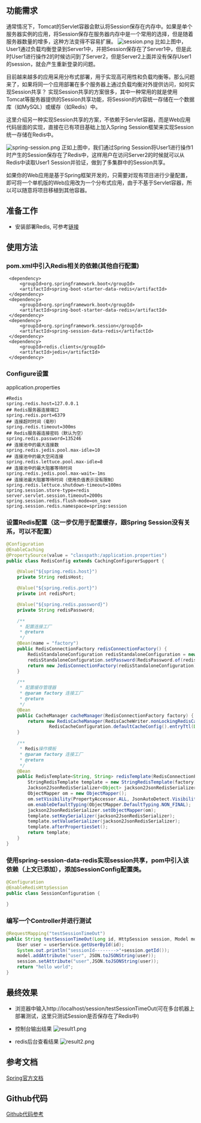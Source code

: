 ## 功能需求
通常情况下，Tomcat的Servlet容器会默认将Session保存在内存中。如果是单个服务器实例的应用，将Session保存在服务器内存中是一个常用的选择，但是随着服务器数量的增多，这种方法变得不容易扩展。
![session.png](https://upload-images.jianshu.io/upload_images/7632302-69152cfb9e3fd77e.png?imageMogr2/auto-orient/strip%7CimageView2/2/w/1240)
比如上图中，User1通过负载均衡登录到Server1中，并把Session保存在了Server1中，但是此时User1进行操作2的时候访问到了Server2，但是Server2上面并没有保存User1的session，就会产生重新登录的问题。

目前越来越多的应用采用分布式部署，用于实现高可用性和负载均衡等。那么问题来了，如果将同一个应用部署在多个服务器上通过负载均衡对外提供访问，如何实现Session共享？
实现Session共享的方案很多，其中一种常用的就是使用Tomcat等服务器提供的Session共享功能，将Session的内容统一存储在一个数据库（如MySQL）或缓存（如Redis）中。

这里介绍另一种实现Session共享的方案，不依赖于Servlet容器，而是Web应用代码层面的实现，直接在已有项目基础上加入Spring Session框架来实现Session统一存储在Redis中。

![spring-session.png](https://upload-images.jianshu.io/upload_images/7632302-5767ac955dcd2806.png?imageMogr2/auto-orient/strip%7CimageView2/2/w/1240)
正如上图中，我们通过Spring Session将User1进行操作1时产生的Session保存在了Redis中，这样用户在访问Server2的时候就可以从Redis中读取User1 Session并验证，做到了多集群中的Session共享。

如果你的Web应用是基于Spring框架开发的，只需要对现有项目进行少量配置，即可将一个单机版的Web应用改为一个分布式应用，由于不基于Servlet容器，所以可以随意将项目移植到其他容器。

## 准备工作
- 安装部署Redis, 可参考[链接](http://www.runoob.com/redis/redis-install.html)

## 使用方法
### pom.xml中引入Redis相关的依赖(其他自行配置)
```
 <dependency>
     <groupId>org.springframework.boot</groupId>
     <artifactId>spring-boot-starter-data-redis</artifactId>
 </dependency>
 <dependency>
     <groupId>org.springframework.boot</groupId>
     <artifactId>spring-boot-starter-data-redis</artifactId>
 </dependency>
 <dependency>
     <groupId>org.springframework.session</groupId>
     <artifactId>spring-session-data-redis</artifactId>
 </dependency>
 <dependency>
     <groupId>redis.clients</groupId>
     <artifactId>jedis</artifactId>
 </dependency>
```
### Configure设置
application.properties
```
#Redis
spring.redis.host=127.0.0.1
## Redis服务器连接端口
spring.redis.port=6379
## 连接超时时间（毫秒）
spring.redis.timeout=300ms
## Redis服务器连接密码（默认为空）
spring.redis.password=135246
## 连接池中的最大连接数
spring.redis.jedis.pool.max-idle=10
## 连接池中的最大空闲连接
spring.redis.lettuce.pool.max-idle=8
## 连接池中的最大阻塞等待时间
spring.redis.jedis.pool.max-wait=-1ms
## 连接池最大阻塞等待时间（使用负值表示没有限制）
spring.redis.lettuce.shutdown-timeout=100ms
spring.session.store-type=redis
server.servlet.session.timeout=2000s
spring.session.redis.flush-mode=on_save
spring.session.redis.namespace=spring:session
```
### 设置Redis配置（这一步仅用于配置缓存，跟Spring Session没有关系，可以不配置）
```java
@Configuration
@EnableCaching
@PropertySource(value = "classpath:/application.properties")
public class RedisConfig extends CachingConfigurerSupport {

    @Value("${spring.redis.host}")
    private String redisHost;

    @Value("${spring.redis.port}")
    private int redisPort;

    @Value("${spring.redis.password}")
    private String redisPassword;

    /**
     * 配置连接工厂
     * @return
     */
    @Bean(name = "factory")
    public RedisConnectionFactory redisConnectionFactory() {
        RedisStandaloneConfiguration redisStandaloneConfiguration = new RedisStandaloneConfiguration(redisHost, redisPort);
        redisStandaloneConfiguration.setPassword(RedisPassword.of(redisPassword));
        return new JedisConnectionFactory(redisStandaloneConfiguration);
    }

    /**
     * 配置缓存管理器
     * @param factory 连接工厂
     * @return
     */
    @Bean
    public CacheManager cacheManager(RedisConnectionFactory factory) {
        return new RedisCacheManager(RedisCacheWriter.nonLockingRedisCacheWriter(factory),
                RedisCacheConfiguration.defaultCacheConfig().entryTtl(Duration.ofMinutes(30)).disableCachingNullValues());
    }

    /**
     * Redis操作模板
     * @param factory 连接工厂
     * @return
     */
    @Bean
    public RedisTemplate<String, String> redisTemplate(RedisConnectionFactory factory) {
        StringRedisTemplate template = new StringRedisTemplate(factory);
        Jackson2JsonRedisSerializer<Object> jackson2JsonRedisSerializer = new Jackson2JsonRedisSerializer<>(Object.class);
        ObjectMapper om = new ObjectMapper();
        om.setVisibility(PropertyAccessor.ALL, JsonAutoDetect.Visibility.ANY);
        om.enableDefaultTyping(ObjectMapper.DefaultTyping.NON_FINAL);
        jackson2JsonRedisSerializer.setObjectMapper(om);
        template.setKeySerializer(jackson2JsonRedisSerializer);
        template.setValueSerializer(jackson2JsonRedisSerializer);
        template.afterPropertiesSet();
        return template;
    }
}
```
### 使用spring-session-data-redis实现session共享，pom中引入该依赖（上文已添加），添加SessionConfig配置类。

```java
@Configuration
@EnableRedisHttpSession
public class SessionConfiguration {

}
```

### 编写一个Controller并进行测试
```java
@RequestMapping("testSessionTimeOut")
public String testSessionTimeOut(Long id, HttpSession session, Model model){
    User user = userService.getUserById(id);
    System.out.println("sessionId-------->"+session.getId());
    model.addAttribute("user", JSON.toJSONString(user));
    session.setAttribute("user",JSON.toJSONString(user));
    return "hello world";
}
```

## 最终效果
- 浏览器中输入http://localhost/session/testSessionTimeOut(可在多台机器上部署测试，这里只测试Session是否保存在了Redis中)
- 控制台输出结果
![result1.png](https://upload-images.jianshu.io/upload_images/7632302-db2c0109d5a1ec5a.png?imageMogr2/auto-orient/strip%7CimageView2/2/w/1240)

- redis后台查看结果
![result2.png](https://upload-images.jianshu.io/upload_images/7632302-fdaf59fe9b86c3c8.png?imageMogr2/auto-orient/strip%7CimageView2/2/w/1240)

## 参考文档
[Spring官方文档](https://docs.spring.io/spring-session/docs/current/reference/html5/guides/boot-redis.html#boot-sample)

## Github代码
[Github代码参考](https://github.com/guangxush/SpringBoot_Redis)
